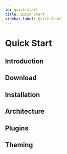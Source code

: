 ```yaml
---
id: quick-start
title: Quick Start
sidebar_label: Quick Start
---
```


# Quick Start

## Introduction

## Download

## Installation

## Architecture

## Plugins

## Theming
